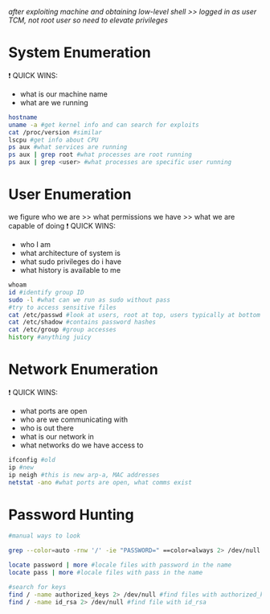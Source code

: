 *after exploiting machine and obtaining low-level shell >> logged in as user TCM, not root user so need to elevate privileges*

# System Enumeration
❗️ QUICK WINS:
- what is our machine name
- what are we running
```bash
hostname
uname -a #get kernel info and can search for exploits
cat /proc/version #similar
lscpu #get info about CPU
ps aux #what services are running
ps aux | grep root #what processes are root running
ps aux | grep <user> #what processes are specific user running
```

# User Enumeration
we figure who we are >> what permissions we have >> what we are capable of doing
❗️ QUICK WINS:
- who I am
- what architecture of system is
- what sudo privileges do i have
- what history is available to me
```bash
whoam
id #identify group ID
sudo -l #what can we run as sudo without pass
#try to access sensitive files
cat /etc/passwd #look at users, root at top, users typically at bottom
cat /etc/shadow #contains password hashes
cat /etc/group #group accesses
history #anything juicy
```

# Network Enumeration
❗️ QUICK WINS:
- what ports are open
- who are we communicating with
- who is out there
- what is our network in
- what networks do we have access to
```bash
ifconfig #old
ip #new
ip neigh #this is new arp-a, MAC addresses
netstat -ano #what ports are open, what comms exist
```

# Password Hunting
```bash
#manual ways to look

grep --color=auto -rnw '/' -ie "PASSWORD=" ==color=always 2> /dev/null #looks for passwords and highlights them RED, this is A LOT Of info though >> this is manual, can automate with tools

locate password | more #locale files with password in the name
locate pass | more #locale files with pass in the name

#search for keys
find / -name authorized_keys 2> /dev/null #find files with authorized_keys
find / -name id_rsa 2> /dev/null #find file with id_rsa
```

